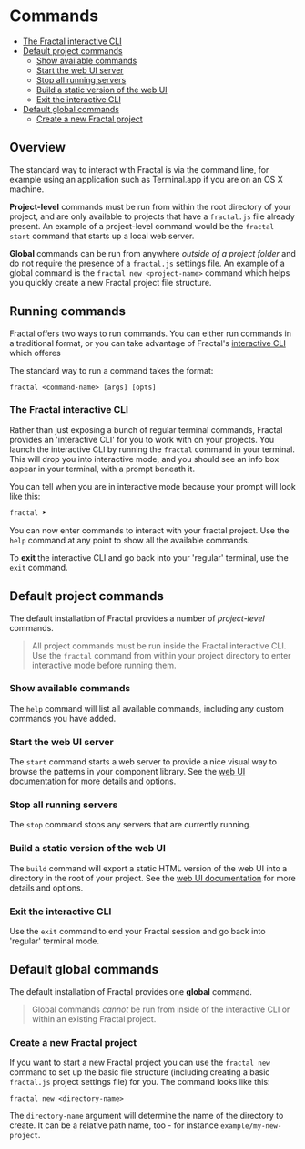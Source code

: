 # Commands

<!-- START doctoc generated TOC please keep comment here to allow auto update -->
<!-- DON'T EDIT THIS SECTION, INSTEAD RE-RUN doctoc TO UPDATE -->


- [The Fractal interactive CLI](#the-fractal-interactive-cli)
- [Default project commands](#default-project-commands)
  - [Show available commands](#show-available-commands)
  - [Start the web UI server](#start-the-web-ui-server)
  - [Stop all running servers](#stop-all-running-servers)
  - [Build a static version of the web UI](#build-a-static-version-of-the-web-ui)
  - [Exit the interactive CLI](#exit-the-interactive-cli)
- [Default global commands](#default-global-commands)
  - [Create a new Fractal project](#create-a-new-fractal-project)

<!-- END doctoc generated TOC please keep comment here to allow auto update -->

## Overview

The standard way to interact with Fractal is via the command line, for example using an application such as Terminal.app if you are on an OS X machine.

**Project-level** commands must be run from within the root directory of your project, and are only available to projects that have a `fractal.js` file already present. An example of a project-level command would be the `fractal start` command that starts up a local web server.

**Global** commands can be run from anywhere *outside of a project folder* and do not require the presence of a `fractal.js` settings file. An example of a global command is the `fractal new <project-name>` command which helps you quickly create a new Fractal project file structure.

## Running commands

Fractal offers two ways to run commands. You can either run commands in a traditional format, or you can take advantage of Fractal's [interactive CLI](#the-fractal-interactive-cli) which offeres

The standard way to run a command takes the format:

```shell
fractal <command-name> [args] [opts]
```



### The Fractal interactive CLI

Rather than just exposing a bunch of regular terminal commands, Fractal provides an 'interactive CLI' for you to work with on your projects. You launch the interactive CLI by running the `fractal` command in your terminal. This will drop you into interactive mode, and you should see an info box appear in your terminal, with a prompt beneath it.

You can tell when you are in interactive mode because your prompt will look like this:

```bash
fractal ➤
```

You can now enter commands to interact with your fractal project. Use the `help` command at any point to show all the available commands.

To **exit** the interactive CLI and go back into your 'regular' terminal, use the `exit` command.

<!-- ### Using fractal commands in build scripts

If you want to use a Fractal command in your NPM scripts or  -->

## Default project commands

The default installation of Fractal provides a number of *project-level* commands.

> All project commands must be run inside the Fractal interactive CLI. Use the `fractal` command from within your project directory to enter interactive mode before running them.

### Show available commands

The `help` command will list all available commands, including any custom commands you have added.

### Start the web UI server

The `start` command starts a web server to provide a nice visual way to browse the patterns in your component library. See the [web UI documentation](/docs/web/overview.md) for more details and options.

### Stop all running servers

The `stop` command stops any servers that are currently running.

### Build a static version of the web UI

The `build` command will export a static HTML version of the web UI into a directory in the root of your project. See the [web UI documentation](/docs/web/overview.md) for more details and options.

### Exit the interactive CLI

Use the `exit` command to end your Fractal session and go back into 'regular' terminal mode.

## Default global commands

The default installation of Fractal provides one **global** command.

> Global commands *cannot* be run from inside of the interactive CLI or within an existing Fractal project.

### Create a new Fractal project

If you want to start a new Fractal project you can use the `fractal new` command to set up the basic file structure (including creating a basic `fractal.js` project settings file) for you. The command looks like this:

```shell
fractal new <directory-name>
```
The `directory-name` argument will determine the name of the directory to create. It can be a relative path name, too - for instance `example/my-new-project`.
